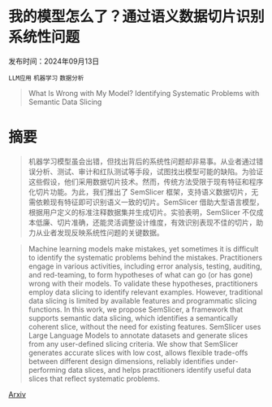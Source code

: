 # 我的模型怎么了？通过语义数据切片识别系统性问题

发布时间：2024年09月13日

`LLM应用` `机器学习` `数据分析`

> What Is Wrong with My Model? Identifying Systematic Problems with Semantic Data Slicing

# 摘要

> 机器学习模型虽会出错，但找出背后的系统性问题却非易事。从业者通过错误分析、测试、审计和红队测试等手段，试图找出模型可能的缺陷。为验证这些假设，他们采用数据切片技术。然而，传统方法受限于现有特征和程序化切片功能。为此，我们推出了 SemSlicer 框架，支持语义数据切片，无需依赖现有特征即可识别语义一致的切片。SemSlicer 借助大型语言模型，根据用户定义的标准注释数据集并生成切片。实验表明，SemSlicer 不仅成本低廉、切片准确，还能灵活调整设计维度，有效识别表现不佳的切片，助力从业者发现反映系统性问题的关键数据。

> Machine learning models make mistakes, yet sometimes it is difficult to identify the systematic problems behind the mistakes. Practitioners engage in various activities, including error analysis, testing, auditing, and red-teaming, to form hypotheses of what can go (or has gone) wrong with their models. To validate these hypotheses, practitioners employ data slicing to identify relevant examples. However, traditional data slicing is limited by available features and programmatic slicing functions. In this work, we propose SemSlicer, a framework that supports semantic data slicing, which identifies a semantically coherent slice, without the need for existing features. SemSlicer uses Large Language Models to annotate datasets and generate slices from any user-defined slicing criteria. We show that SemSlicer generates accurate slices with low cost, allows flexible trade-offs between different design dimensions, reliably identifies under-performing data slices, and helps practitioners identify useful data slices that reflect systematic problems.

[Arxiv](https://arxiv.org/abs/2409.09261)